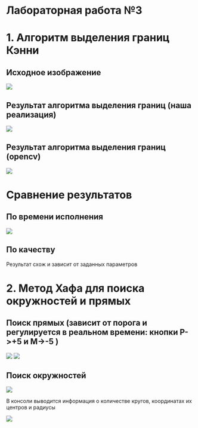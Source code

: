 # Лабораторная работа №3
# 1. Алгоритм выделения границ Кэнни
## Исходное изображение
![](https://cdn.discordapp.com/attachments/765592904194326548/785187755398529056/unknown.png)
## Результат алгоритма выделения границ (наша реализация)
![](https://cdn.discordapp.com/attachments/765592904194326548/785188419197730816/unknown.png)
## Результат алгоритма выделения границ (opencv)
![](https://cdn.discordapp.com/attachments/765592904194326548/785188777693282314/unknown.png)
# Сравнение результатов
## По времени исполнения
![](https://cdn.discordapp.com/attachments/765592904194326548/785189062171426816/unknown.png)
## По качеству
Результат схож и зависит от заданных параметров
# 2. Метод Хафа для поиска окружностей и прямых
## Поиск прямых (зависит от порога и регулируется в реальном времени: кнопки P->+5 и M->-5 )
![](https://cdn.discordapp.com/attachments/765592904194326548/785192740253466624/unknown.png)
![](https://cdn.discordapp.com/attachments/765592904194326548/785193007351463956/unknown.png)
## Поиск окружностей
![](https://cdn.discordapp.com/attachments/765592904194326548/785193880252973076/unknown.png)

В консоли выводится информация о количестве кругов, координатах их центров и радиусы

![](https://cdn.discordapp.com/attachments/765592904194326548/785194244461428786/unknown.png)
